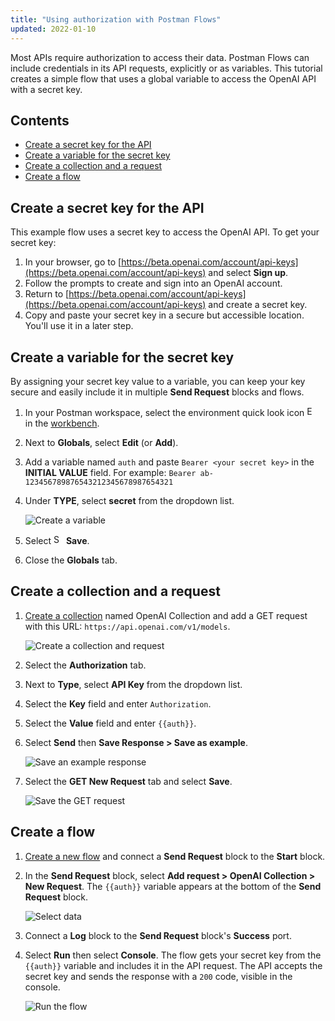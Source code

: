 ```yaml
---
title: "Using authorization with Postman Flows"
updated: 2022-01-10
---
```


Most APIs require authorization to access their data. Postman Flows can include credentials in its API requests, explicitly or as variables. This tutorial creates a simple flow that uses a global variable to access the OpenAI API with a secret key.

## Contents

* [Create a secret key for the API](#create-a-secret-key-for-the-api)
* [Create a variable for the secret key](#create-a-variable-for-the-secret-key)
* [Create a collection and a request](#create-a-collection-and-a-request)
* [Create a flow](#create-a-flow)

## Create a secret key for the API

This example flow uses a secret key to access the OpenAI API. To get your secret key:

1. In your browser, go to [https://beta.openai.com/account/api-keys](https://beta.openai.com/account/api-keys) and select **Sign up**.
1. Follow the prompts to create and sign into an OpenAI account.
1. Return to [https://beta.openai.com/account/api-keys](https://beta.openai.com/account/api-keys) and create a secret key.
1. Copy and paste your secret key in a secure but accessible location. You'll use it in a later step.

## Create a variable for the secret key

By assigning your secret key value to a variable, you can keep your key secure and easily include it in multiple **Send Request** blocks and flows.

1. In  your Postman workspace, select the environment quick look icon <img alt="Environment quick look icon" src="https://assets.postman.com/postman-docs/icon-environment-quick-look.jpg#icon" width="16px"> in the [workbench](/docs/getting-started/navigating-postman/#environment-selector-and-environment-quick-look).
1. Next to **Globals**, select **Edit** (or **Add**).
1. Add a variable named `auth` and paste `Bearer <your secret key>` in the **INITIAL VALUE** field. For example: `Bearer ab-123456789876543212345678987654321`
1. Under **TYPE**, select **secret** from the dropdown list.

    ![Create a variable](https://assets.postman.com/postman-docs/v10/flow-auth-create-variable-v10.jpg)

1. Select <img alt="Save icon" src="https://assets.postman.com/postman-docs/icon-save.jpg#icon" width="16px"> **Save**.
1. Close the **Globals** tab.

## Create a collection and a request

1. [Create a collection](/docs/getting-started/creating-the-first-collection/) named OpenAI Collection and add a GET request with this URL: `https://api.openai.com/v1/models`.

    ![Create a collection and request](https://assets.postman.com/postman-docs/v10/flow-auth-collection-v10.jpg)

1. Select the **Authorization** tab.
1. Next to **Type**, select **API Key** from the dropdown list.
1. Select the **Key** field and enter `Authorization`.
1. Select the **Value** field and enter `{{auth}}`.
1. Select **Send** then **Save Response > Save as example**.

    ![Save an example response](https://assets.postman.com/postman-docs/v10/flow-auth-example-v10.jpg)

1. Select the **GET New Request** tab and select **Save**.

    ![Save the GET request](https://assets.postman.com/postman-docs/v10/flow-auth-save-request-v10.jpg)

## Create a flow

1. [Create a new flow](/docs/postman-flows/flows-intro/building-your-first-flow/) and connect a **Send Request** block to the **Start** block.
1. In the **Send Request** block, select **Add request > OpenAI Collection > New Request**. The `{{auth}}` variable appears at the bottom of the **Send Request** block.

    ![Select data](https://assets.postman.com/postman-docs/v10/flow-auth-send-request-v10.jpg)

1. Connect a **Log** block to the **Send Request** block's **Success** port.
1. Select **Run** then select **Console**. The flow gets your secret key from the `{{auth}}` variable and includes it in the API request. The API accepts the secret key and sends the response with a `200` code, visible in the console.

    ![Run the flow](https://assets.postman.com/postman-docs/v10/flow-auth-run-v10.jpg)

